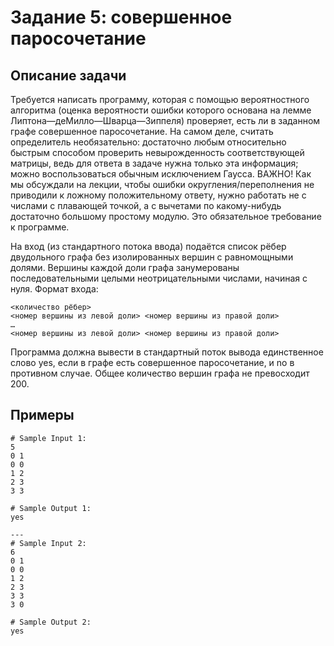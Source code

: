 # Задание 5: совершенное паросочетание

## Описание задачи

Требуется написать программу, которая с помощью вероятностного алгоритма (оценка вероятности ошибки которого основана на лемме Липтона—деМилло—Шварца—Зиппеля) проверяет, есть ли в заданном графе совершенное паросочетание. На самом деле, считать определитель необязательно: достаточно любым относительно быстрым способом проверить невырожденность соответствующей матрицы, ведь для ответа в задаче нужна только эта информация; можно воспользоваться обычным исключением Гаусса. ВАЖНО! Как мы обсуждали на лекции, чтобы ошибки округления/переполнения не приводили к ложному положительному ответу, нужно работать не с числами с плавающей точкой, а с вычетами по какому-нибудь достаточно большому простому модулю. Это обязательное требование к программе.

На вход (из стандартного потока ввода) подаётся список рёбер двудольного графа без изолированных вершин с равномощными долями. Вершины каждой доли графа занумерованы последовательными целыми неотрицательными числами, начиная с нуля. Формат входа:

```
<количество рёбер>
<номер вершины из левой доли> <номер вершины из правой доли>
…
<номер вершины из левой доли> <номер вершины из правой доли>
```

Программа должна вывести в стандартный поток вывода единственное слово yes, если в графе есть совершенное паросочетание, и no в противном случае. Общее количество вершин графа не превосходит 200.

## Примеры

```
# Sample Input 1:
5
0 1
0 0
1 2
2 3
3 3

# Sample Output 1:
yes

---
# Sample Input 2:
6
0 1
0 0
1 2
2 3
3 3
3 0

# Sample Output 2:
yes

```
